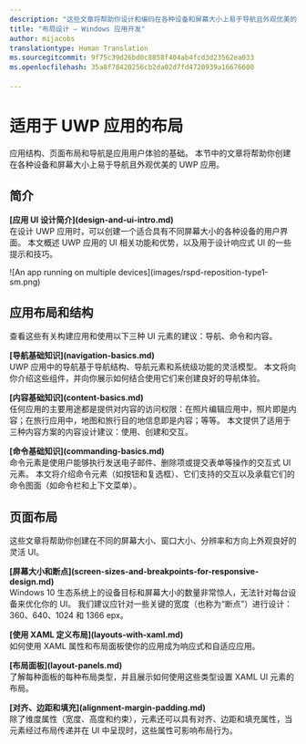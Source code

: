 ```yaml
---
description: "这些文章将帮助你设计和编码在各种设备和屏幕大小上易于导航且外观优美的 UWP 应用。"
title: "布局设计 – Windows 应用开发"
author: mijacobs
translationtype: Human Translation
ms.sourcegitcommit: 9f75c39d26bd0c8858f404ab4fcd3d23562ea033
ms.openlocfilehash: 35a8f78420256cb2da02d7fd4720939a16676600

---
```


<link rel="stylesheet" href="https://az835927.vo.msecnd.net/sites/uwp/Resources/css/custom.css"> 

<div class="uwpd-banner">
<h1 class="uwpd-ruledheader">适用于 UWP 应用的布局</h1>
</div>

应用结构、页面布局和导航是应用用户体验的基础。 本节中的文章将帮助你创建在各种设备和屏幕大小上易于导航且外观优美的 UWP 应用。

## 简介

<div class="side-by-side">
<div class="side-by-side-content">
  <div class="side-by-side-content-left">
  <p><b>[应用 UI 设计简介](design-and-ui-intro.md)</b><br />
在设计 UWP 应用时，可以创建一个适合具有不同屏幕大小的各种设备的用户界面。 本文概述 UWP 应用的 UI 相关功能和优势，以及用于设计响应式 UI 的一些提示和技巧。 </p>
  </div>
  <div class="side-by-side-content-right">
    ![An app running on multiple devices](images/rspd-reposition-type1-sm.png)
  </div>
</div>
</div>

## 应用布局和结构
查看这些有关构建应用和使用以下三种 UI 元素的建议：导航、命令和内容。

<div class="side-by-side">
<div class="side-by-side-content">
  <div class="side-by-side-content-left">
<p>
<b>[导航基础知识](navigation-basics.md)</b><br/>
UWP 应用中的导航基于导航结构、导航元素和系统级功能的灵活模型。 本文将向你介绍这些组件，并向你展示如何结合使用它们来创建良好的导航体验。
</p>
<p>
<b>[内容基础知识](content-basics.md)</b><br/>
任何应用的主要用途都是提供对内容的访问权限：在照片编辑应用中，照片即是内容；在旅行应用中，地图和旅行目的地信息即是内容；等等。 本文提供了适用于三种内容方案的内容设计建议：使用、创建和交互。
</p> 
  </div>
  <div class="side-by-side-content-right">
<p><b>[命令基础知识](commanding-basics.md)</b> <br />
命令元素是使用户能够执行发送电子邮件、删除项或提交表单等操作的交互式 UI 元素。 本文将介绍命令元素（如按钮和复选框）、它们支持的交互以及承载它们的命令图面（如命令栏和上下文菜单）。</p>
  </div>
</div>
</div>

## 页面布局 
这些文章将帮助你创建在不同的屏幕大小、窗口大小、分辨率和方向上外观良好的灵活 UI。 


<div class="side-by-side">
<div class="side-by-side-content">
  <div class="side-by-side-content-left">
   <p><b>[屏幕大小和断点](screen-sizes-and-breakpoints-for-responsive-design.md)</b><br/>
Windows 10 生态系统上的设备目标和屏幕大小的数量非常惊人，无法针对每台设备来优化你的 UI。 我们建议应针对一些关键的宽度（也称为“断点”）进行设计：360、640、1024 和 1366 epx。</p>
  </div>
  <div class="side-by-side-content-right">
 <p><b>[使用 XAML 定义布局](layouts-with-xaml.md)</b> <br/>
如何使用 XAML 属性和布局面板使你的应用成为响应式和自适应应用。</p>
  </div>
</div>
</div>
<div class="side-by-side">
<div class="side-by-side-content">
  <div class="side-by-side-content-left">
   <p><b>[布局面板](layout-panels.md)</b> <br />
了解每种面板的每种布局类型，并且展示如何使用这些类型设置 XAML UI 元素的布局。</p>
  </div>
  <div class="side-by-side-content-right">
 <p><b>[对齐、边距和填充](alignment-margin-padding.md)</b> <br />
除了维度属性（宽度、高度和约束），元素还可以具有对齐、边距和填充属性，当元素经过布局传递并在 UI 中呈现时，这些属性可影响布局行为。</p> 
  </div>
</div>
</div>





<!--HONumber=Jun16_HO4-->


